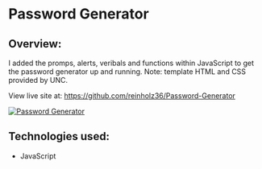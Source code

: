 # Password Generator

## Overview: 

I added the promps, alerts, veribals and functions within JavaScript to get the password generator up and running. Note: template HTML and CSS provided by UNC. 

View live site at: https://github.com/reinholz36/Password-Generator

<a href="https://github.com/reinholz36/Password-Generator">
<img src="/assets/images/2021-12-02 16_01_19-Password Generator" alt="Password Generator">
</a>
 
## Technologies used: 
  * JavaScript
